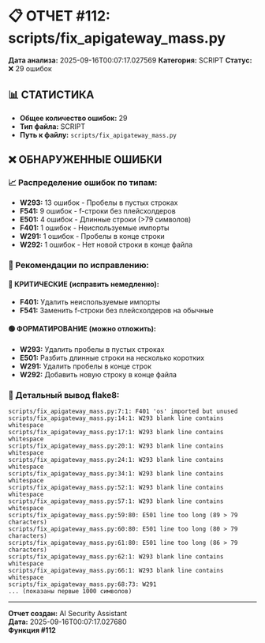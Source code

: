 # 📋 ОТЧЕТ #112: scripts/fix_apigateway_mass.py

**Дата анализа:** 2025-09-16T00:07:17.027569
**Категория:** SCRIPT
**Статус:** ❌ 29 ошибок

## 📊 СТАТИСТИКА

- **Общее количество ошибок:** 29
- **Тип файла:** SCRIPT
- **Путь к файлу:** `scripts/fix_apigateway_mass.py`

## ❌ ОБНАРУЖЕННЫЕ ОШИБКИ

### 📈 Распределение ошибок по типам:

- **W293:** 13 ошибок - Пробелы в пустых строках
- **F541:** 9 ошибок - f-строки без плейсхолдеров
- **E501:** 4 ошибок - Длинные строки (>79 символов)
- **F401:** 1 ошибок - Неиспользуемые импорты
- **W291:** 1 ошибок - Пробелы в конце строки
- **W292:** 1 ошибок - Нет новой строки в конце файла

### 🎯 Рекомендации по исправлению:

#### 🔴 КРИТИЧЕСКИЕ (исправить немедленно):
- **F401:** Удалить неиспользуемые импорты
- **F541:** Заменить f-строки без плейсхолдеров на обычные

#### 🟢 ФОРМАТИРОВАНИЕ (можно отложить):
- **W293:** Удалить пробелы в пустых строках
- **E501:** Разбить длинные строки на несколько коротких
- **W291:** Удалить пробелы в конце строк
- **W292:** Добавить новую строку в конце файла

### 📝 Детальный вывод flake8:

```
scripts/fix_apigateway_mass.py:7:1: F401 'os' imported but unused
scripts/fix_apigateway_mass.py:14:1: W293 blank line contains whitespace
scripts/fix_apigateway_mass.py:17:1: W293 blank line contains whitespace
scripts/fix_apigateway_mass.py:20:1: W293 blank line contains whitespace
scripts/fix_apigateway_mass.py:24:1: W293 blank line contains whitespace
scripts/fix_apigateway_mass.py:34:1: W293 blank line contains whitespace
scripts/fix_apigateway_mass.py:52:1: W293 blank line contains whitespace
scripts/fix_apigateway_mass.py:57:1: W293 blank line contains whitespace
scripts/fix_apigateway_mass.py:59:80: E501 line too long (89 > 79 characters)
scripts/fix_apigateway_mass.py:60:80: E501 line too long (80 > 79 characters)
scripts/fix_apigateway_mass.py:61:80: E501 line too long (86 > 79 characters)
scripts/fix_apigateway_mass.py:62:1: W293 blank line contains whitespace
scripts/fix_apigateway_mass.py:66:1: W293 blank line contains whitespace
scripts/fix_apigateway_mass.py:68:73: W291 
... (показаны первые 1000 символов)
```

---
**Отчет создан:** AI Security Assistant  
**Дата:** 2025-09-16T00:07:17.027680  
**Функция #112**
